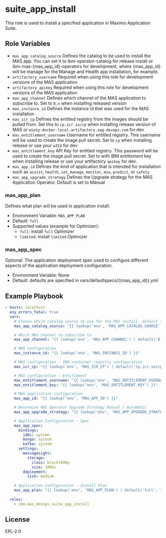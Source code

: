 suite_app_install
=================

This role is used to install a specified application in Maximo Application Suite.

Role Variables
--------------
- `mas_app_catalog_source` Defines the catalog to be used to install the MAS app. You can set it to ibm-operator-catalog for release install or ibm-mas-{mas_app_id}-operators for development, where {mas_app_id} will be manage for the Manage and Health app installation, for example.
- `artifactory_username` Required when using this role for development versions of the MAS application
- `artifactory_apikey` Required when using this role for development versions of the MAS application
- `mas_app_channel` Defines which channel of the MAS application to subscribe to. Set to `8.x` when installing released version
- `mas_instance_id` Defines the instance id that was used for the MAS installation
- `mas_icr_cp` Defines the entitled registry from the images should be pulled from. Set this to `cp.icr.io/cp` when installing release version of MAS or `wiotp-docker-local.artifactory.swg-devops.com` for dev
- `mas_entitlement_username` Username for entitled registry. This username will be used to create the image pull secret. Set to `cp` when installing release or use your `w3Id` for dev
- `mas_entitlement_key` API Key for entitled registry. This password will be used to create the image pull secret. Set to with IBM entitlement key when installing release or use your artifactory `apikey` for dev.
- `mas_app_id` Defines the kind of application that is intended for installation such as `assist`, `health`, `iot`, `manage`, `monitor`, `mso`, `predict`, or `safety`
- `mas_app_upgrade_strategy` Defines the Upgrade strategy for the MAS Application Operator. Default is set to Manual

### mas_app_plan
Defines what plan will be used in application install.

- Environment Variable: `MAS_APP_PLAN`
- Default: `full`
- Supported values (example for Optimizer):
  - `full`: install `full` Optimizer
  - `limited`: install `limited` Optimizer

### mas_app_spec
Optional.  The application deployment spec used to configure different aspects of the application deployment configuration. 

- Environment Variable: None
- Default: defaults are specified in vars/defaultspecs/{{mas_app_id}}.yml


Example Playbook
----------------

```yaml
- hosts: localhost
  any_errors_fatal: true
  vars:
    # Choose which catalog source to use for the MAS install, default to the IBM operator catalog
    mas_app_catalog_source: "{{ lookup('env', 'MAS_APP_CATALOG_SOURCE') | default('ibm-operator-catalog', true) }}"

    # Which MAS channel to subscribe to
    mas_app_channel: "{{ lookup('env', 'MAS_APP_CHANNEL') | default('8.x', true) }}"

    # MAS configuration
    mas_instance_id: "{{ lookup('env', 'MAS_INSTANCE_ID') }}"

    # MAS configuration - IBM container registry configuration
    mas_icr_cp: "{{ lookup('env', 'MAS_ICR_CP') | default('cp.icr.io/cp', true) }}"

    # MAS configuration - Entitlement
    mas_entitlement_username: "{{ lookup('env', 'MAS_ENTITLEMENT_USERNAME') | default('cp', true) }}"
    mas_entitlement_key: "{{ lookup('env', 'MAS_ENTITLEMENT_KEY') }}"

    # MAS application configuration
    mas_app_id: "{{ lookup('env', 'MAS_APP_ID') }}"

    # Determine MAS Operator Upgrade Strategy Manual | Automatic
    mas_app_upgrade_strategy: "{{ lookup('env', 'MAS_APP_UPGRADE_STRATEGY') | default('Manual', true) }}"

    # Application Configuration - Spec
    mas_app_spec:
      bindings:
        jdbc: system
        mongo: system
        kafka: system
      settings:
        messagesight:
          storage:
            class: block1000p
            size: 100Gi
        deployment:
          size: medium
    
    # Application Configuration - Install Plan
    mas_app_plan: "{{ lookup('env', 'MAS_APP_PLAN') | default('full', true) }}"
  
  roles:
    - ibm.mas_devops.suite_app_install
```

License
-------

EPL-2.0
